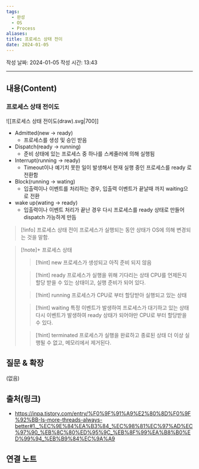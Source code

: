 ```yaml
---
tags:
  - 완성
  - OS
  - Process
aliases:
title: 프로세스 상태 전이
date: 2024-01-05
---
```

작성 날짜: 2024-01-05
작성 시간: 13:43


----
## 내용(Content)
### 프로세스 상태 전이도
![[프로세스 상태 전이도(draw).svg|700]]

- Admitted(new -> ready)
	- 프로세스를 생성 및 승인 받음
- Dispatch(ready -> running)
	- 준비 상태에 있는 프로세스 중 하나를 스케줄러에 의해 실행됨
- Interrupt(running -> ready)
	- Timeout이나 예기치 못한 일이 발생해서 현재 실행 중인 프로세스를 ready 로 전환함
- Block(running -> wating)
	- 입출력이나 이벤트를 처리하는 경우, 입출력 이벤트가 끝날때 까지 waiting으로 전환
- wake up(wating -> ready)
	- 입출력이나 이벤트 처리가 끝난 경우 다시 프로세스를 ready 상태로 만들어 dispatch 가능하게 만듬

>[!info] 프로세스 상태 전이
>프로세스가 실행되는 동안 상태가 OS에 의해 변경되는 것을 말함.

>[!note]+ 프로세스 상태
>>[!hint] new
>>프로세스가 생성되고 아직 준비 되지 않음
>
>
>>[!hint] ready
>>프로세스가 실행을 위해 기다리는 상태
>>CPU를 언제든지 할당 받을 수 있는 상태이고, 실행 준비가 되어 있다.
>
>>[!hint] running
>>프로세스가 CPU로 부터 할당받아 실행되고 있는 상태
>
>>[!hint] waiting
>>특정 이벤트가 발생하여 프로세스가 대기하고 있는 상태
>>다시 이벤트가 발생하여 ready 상태가 되어야만 CPU로 부터 할당받을 수 있다.
>
>>[!hint] terminated
>>프로세스가 실행을 완료하고 종료된 상태
>>더 이상 실행될 수 없고, 메모리에서 제거된다.





## 질문 & 확장

(없음)

## 출처(링크)
- https://inpa.tistory.com/entry/%F0%9F%91%A9%E2%80%8D%F0%9F%92%BB-Is-more-threads-always-better#1._%EC%9E%84%EA%B3%84_%EC%98%81%EC%97%AD%EC%97%90_%EB%8C%80%ED%95%9C_%EB%8F%99%EA%B8%B0%ED%99%94_%EB%B9%84%EC%9A%A9

## 연결 노트










